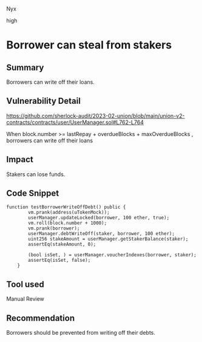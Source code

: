 Nyx

high

# Borrower can steal from stakers

## Summary
Borrowers can write off their loans.
## Vulnerability Detail
https://github.com/sherlock-audit/2023-02-union/blob/main/union-v2-contracts/contracts/user/UserManager.sol#L762-L764

When block.number >= lastRepay + overdueBlocks + maxOverdueBlocks , borrowers can write off their loans
## Impact
Stakers can lose funds.
## Code Snippet

```solidity
function testBorrowerWriteOffDebt() public {
        vm.prank(address(uTokenMock));
        userManager.updateLocked(borrower, 100 ether, true);
        vm.roll(block.number + 1000);
        vm.prank(borrower);
        userManager.debtWriteOff(staker, borrower, 100 ether);
        uint256 stakeAmount = userManager.getStakerBalance(staker);
        assertEq(stakeAmount, 0);

        (bool isSet, ) = userManager.voucherIndexes(borrower, staker);
        assertEq(isSet, false);
    }
```
## Tool used

Manual Review

## Recommendation
Borrowers should be prevented from writing off their debts.